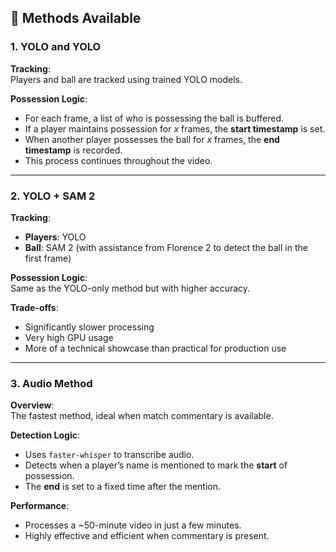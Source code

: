 ## 🧠 Methods Available

### 1. YOLO and YOLO
**Tracking**:  
Players and ball are tracked using trained YOLO models.

**Possession Logic**:
- For each frame, a list of who is possessing the ball is buffered.
- If a player maintains possession for _x_ frames, the **start timestamp** is set.
- When another player possesses the ball for _x_ frames, the **end timestamp** is recorded.
- This process continues throughout the video.

---

### 2. YOLO + SAM 2
**Tracking**:
- **Players**: YOLO  
- **Ball**: SAM 2 (with assistance from Florence 2 to detect the ball in the first frame)

**Possession Logic**:  
Same as the YOLO-only method but with higher accuracy.

**Trade-offs**:
- Significantly slower processing
- Very high GPU usage
- More of a technical showcase than practical for production use

---

### 3. Audio Method
**Overview**:  
The fastest method, ideal when match commentary is available.

**Detection Logic**:
- Uses `faster-whisper` to transcribe audio.
- Detects when a player’s name is mentioned to mark the **start** of possession.
- The **end** is set to a fixed time after the mention.

**Performance**:
- Processes a ~50-minute video in just a few minutes.
- Highly effective and efficient when commentary is present.
